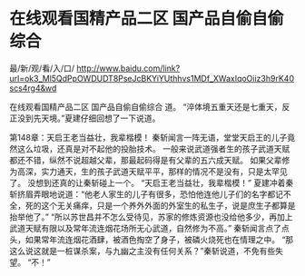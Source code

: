 # 在线观看国精产品二区 国产品自偷自偷综合

最/新/观/看/入/口/ http://www.baidu.com/link?url=ok3_Ml5QdPpOWDUDT8PseJcBKYiYUthhvs1MDf_XWaxIqoOiiz3h9rK40scs4rg4&wd

在线观看国精产品二区 国产品自偷自偷综合
 道。
    “淬体境五重天还是七重天，反正没到先天境。”夏建仔细回想了一下说道。

第148章：天启王老当益壮，我辈楷模！
    秦斩闻言一阵无语，堂堂天启王的儿子竟然这么垃圾，还真是对不起他的投胎技术。
    一般来说武道强者生的孩子武道天赋都还不错，纵然不说超越父辈，那最起码得是有父辈的五六成天赋。
    如果父辈修为高深，实力通天，生的孩子武道天赋平平，那样的情况不是没有，只是太罕见了。
    没想到还真的让秦斩碰上一个。
    “天启王老当益壮，我辈楷模！”
    夏建冲着秦斩挤眉弄眼地说道：“他老人家生的儿子有很多，恐怕他连他儿子们的名字都记不全，死的这个无关痛痒，只是一个养外外面的外室生的私生子，说是庶生子都算是抬举他了。”
    “所以苏世昌并不怎么受待见，苏家的修炼资源也没给他多少，再加上武道天赋有限以及常年流连烟花场所无心武道，自然修为不高。”
    秦斩闻言点了点头，如果常年流连烟花酒肆，被酒色掏空了身子，被磷火烧死也在情理之中。
    “那这么说这就是一桩谋杀案，与九幽之主没有任何关系？”秦斩说道，不免有些失望。
    “不！”
